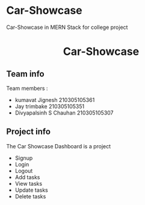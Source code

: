 # Car-Showcase
Car-Showcase in MERN Stack for college project

<h1 align="center">Car-Showcase</h1>

## Team info

Team members :
- kumavat Jignesh 210305105361
- Jay trimbake 210305105351
- Divyapalsinh S Chauhan 210305105307
## Project info

The Car Showcase Dashboard is a project 
- Signup
- Login
- Logout
- Add tasks
- View tasks
- Update tasks
- Delete tasks 

